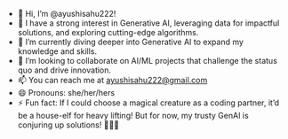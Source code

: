 - 👋 Hi, I’m @ayushisahu222!
- 👀 I have a strong interest in Generative AI, leveraging data for impactful solutions, and exploring cutting-edge algorithms.
- 🌱 I’m currently diving deeper into Generative AI to expand my knowledge and skills.
- 💞️ I’m looking to collaborate on AI/ML projects that challenge the status quo and drive innovation.
- 📫 You can reach me at ayushisahu222@gmail.com
- 😄 Pronouns: she/her/hers
- ⚡ Fun fact: If I could choose a magical creature as a coding partner, it’d be a house-elf for heavy lifting! But for now, my trusty GenAI is conjuring up solutions! 🧙‍♂️🤖

<!---
ayushisahu222/ayushisahu222 is a ✨ special ✨ repository because its `README.md` (this file) appears on your GitHub profile.
You can click the Preview link to take a look at your changes.
--->
